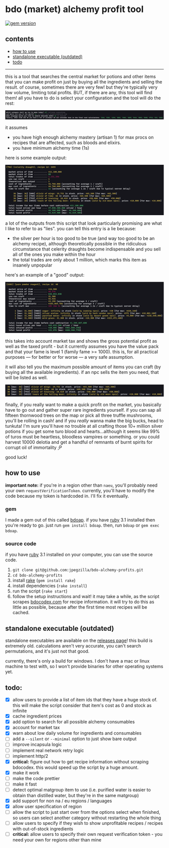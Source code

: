 # bdo (market) alchemy profit tool

[![gem version](https://badge.fury.io/rb/bdoap.svg)](https://badge.fury.io/rb/bdoap)

## contents
- [how to use](#how-to-use)
- [standalone executable (outdated)](#standalone-executable-outdated)
- [todo](#todo)

---

this is a tool that searches the central market for potions and other items that you can make profit on just by buying all the ingredients and selling the result. of course, sometimes there are very few! but they're typically very low volume, limiting total profits. BUT, if there are any, this tool will find them! all you have to do is select your configuration and the tool will do the rest:

![example of tool configuration options](screenshots/example_four.png)

it assumes
- you have high enough alchemy mastery (artisan 1) for max procs on recipes that are affected, such as bloods and elixirs.
- you have minimum alchemy time (1s)

here is some example output:

![an example readout from the script](screenshots/example_one.png)

a lot of the outputs from this script that look particularly promising are what I like to refer to as "lies". you can tell this entry is a lie because:
- the silver per hour is too good to be true (and way too good to be an alchemy recipe), although theoretically possible in the ridiculous circumstance that celerity draughts become indispensable and you sell all of the ones you make within the hour
- the total trades are only about 1 million, which marks this item as insanely unpopular

here's an example of a "good" output:

![an example promising readout from the script](screenshots/example_two.png)

this takes into account market tax and shows the gross potential profit as well as the taxed profit - but it currently assumes you have the value pack and that your fame is level 1 (family fame >= 1000). this is, for all practical purposes &mdash; for better or for worse &mdash; a very safe assumption.

it will also tell you the maximum possible amount of items you can craft (by buying all the available ingredients). if an npc sells the item you need, that will be listed as well.

![an example listing some ingredients sold by npcs.](screenshots/example_three.png)

finally, if you really want to make a quick profit on the market, you basically have to go out and gather super rare ingredients yourself. if you can sap all fifteen thornwood trees on the map or pick all three truffle mushrooms, you'll be rolling in cash! and if you _really_ wanna make the big bucks, head to tunkuta! I'm sure you'll have no trouble at all crafting those 10+ million silver potions if you get some turo blood and hearts...although it seems like 99% of turos must be heartless, bloodless vampires or something. or you could harvest 10000 delotia and get a handful of remnants of burnt spirits for corrupt oil of immortality ;P

good luck!

## how to use

**important note:** if you're in a region other than `naeu`, you'll probably need your own `requestVerificationToken`. currently, you'll have to modify the code because my token is hardcoded in. I'll fix it eventually.

### gem

I made a gem out of this called [bdoap](https://rubygems.org/gems/bdoap). if you have [ruby](https://www.ruby-lang.org/en/) 3.1 installed then you're ready to go. just run `gem install bdoap`. then, run `bdoap` or `gem exec bdoap`.

### source code

if you have [ruby](https://www.ruby-lang.org/en/) 3.1 installed on your computer, you can use the source code.

1.  `git clone git@github.com:jpegzilla/bdo-alchemy-profits.git`
1.  `cd bdo-alchemy-profits`
1.  install [rake](https://ruby.github.io/rake/) (`gem install rake`)
1.  install dependencies (`rake install`)
1.  run the script (`rake start`)
1.  follow the setup instructions and wait! it may take a while, as the script scrapes [bdocodex.com](https://bdocodex.com/us/) for recipe information. it will try to do this as little as possible, because after the first time most recipes will be cached.

## standalone executable (outdated)

standalone executables are available on the [releases page](https://github.com/jpegzilla/bdo-alchemy-profits/releases)! this build is extremely old. calculations aren't very accurate, you can't search permutations, and it's just not that good.

currently, there's only a build for windows. I don't have a mac or linux machine to test with, so I won't provide binaries for other operating systems yet.

## todo:

-   [x] allow users to provide a list of item ids that they have a huge stock of. this will make the script consider that item's cost as 0 and stock as infinite
-   [x] cache ingredient prices
-   [x] add option to search for all possible alchemy consumables
-   [x] account for market tax
-   [x] warn about low daily volume for ingredients and consumables
-   [ ] add a `--silent` or `--minimal` option to just show bare output
-   [ ] improve incapsula logic
-   [ ] implement real network retry logic
-   [ ] implement http/2
-   [x] **critical:** figure out how to get recipe information without scraping bdocodex. this would speed up the script by a huge amount.
-   [x] make it work
-   [ ] make the code prettier
-   [ ] make it fast
-   [ ] detect optimal matgroup item to use (i.e. purified water is easier to obtain than distilled water, but they're in the same matgroup)
-   [x] add support for non na / eu regions / languages
-   [x] allow user specification of region
-   [ ] allow the script to just start over from the options select when finished, so users can select another category without restarting the whole thing
-   [ ] allow users to specify if they wish to show unprofitable recipes / recipes with out-of-stock ingredients
-   [ ] **critical:** allow users to specify their own request verification token - you need your own for regions other than mine
